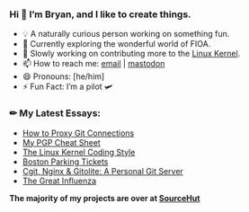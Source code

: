 ### Hi 👋 I’m Bryan, and I like to create things.

- 💡 A naturally curious person working on something fun.
- 🌱 Currently exploring the wonderful world of FIOA.
- 🔭 Slowly working on contributing more to the [Linux Kernel].
- 📫 How to reach me: [email] | [mastodon]
- 😄 Pronouns: [he/him]
- ⚡ Fun Fact: I’m a pilot 🛩️

### ✏ My Latest Essays:
<!-- BLOG-POST-LIST:START -->
- [How to Proxy Git Connections](https://bryanbrattlof.com/how-to-proxy-git-connections/)
- [My PGP Cheat Sheet](https://bryanbrattlof.com/my-pgp-cheat-sheet/)
- [The Linux Kernel Coding Style](https://bryanbrattlof.com/the-linux-kernel-coding-style/)
- [Boston Parking Tickets](https://bryanbrattlof.com/boston-parking-tickets/)
- [Cgit, Nginx &amp; Gitolite: A Personal Git Server](https://bryanbrattlof.com/cgit-nginx-gitolite-a-personal-git-server/)
- [The Great Influenza](https://bryanbrattlof.com/the-great-influenza/)
<!-- BLOG-POST-LIST:END --> 

__The majority of my projects are over at [SourceHut]__

[email]: mailto:hello@bryanbrattlof.com
[SourceHut]: https://git.sr.ht/~bryanb
[Linux Kernel]: https://git.kernel.org/pub/scm/linux/kernel/git/torvalds/linux.git/log/?qt=author&q=hello%40bryanbrattlof.com
[mastodon]: https://toot.works/@bb

<!--
Here are some ideas to get you started:

- 🔭 I’m currently working on ...
- 🌱 I’m currently learning ...
- 👯 I’m looking to collaborate on ...
- 🤔 I’m looking for help with ...
- 💬 Ask me about ...
- 📫 How to reach me: ...
- 😄 Pronouns: ...
- ⚡ Fun fact: ...
-->
